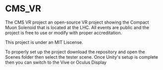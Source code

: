# CMS_VR
The CMS VR project an open-source VR project showing the Compact Muon Solenoid that is located at the LHC. All events are public and the project is free to use or modify with proper accreditation.  

This project is under an MIT Liscense.

To properly set up the project download the repository and open the Scenes folder then select the tester scene. Once Unity's setup is complete then you can switch to the Vive or Oculus Display
